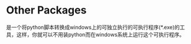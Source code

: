 # Other Packages

是一个将python脚本转换成windows上的可独立执行的可执行程序\(\*.exe\)的工具，这样，你就可以不用装python而在windows系统上运行这个可执行程序。


